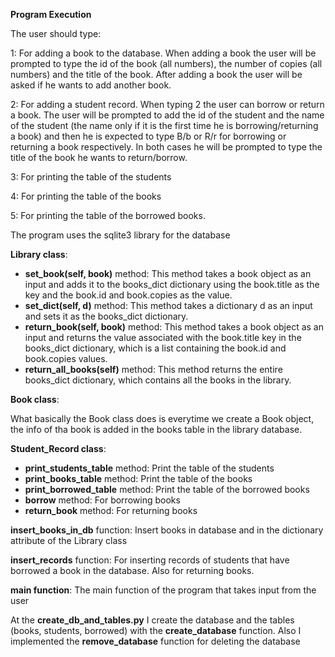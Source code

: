 ﻿**Program Execution**

The user should type:

1: For adding a book to the database. When adding a book the user will be prompted to type the id of the book (all numbers), the number of copies (all numbers)  and the title of the book. After adding a book the user will be asked if he wants to add another book.

2: For adding a student record. When typing 2 the user can borrow or return a book. The user will be prompted to add the id of the student and the name of the student (the name only if it is the first time he is borrowing/returning a book) and then he is expected to type B/b or R/r for borrowing or returning a book respectively. In both cases he will be prompted to type the title of the book he wants to return/borrow.

3: For printing the table of the students

4: For printing the table of the books

5: For printing the table of the borrowed books.

The program uses the sqlite3 library for the database



**Library class**:

- **set_book(self, book)** method: This method takes a book object as an input and adds it to the books_dict dictionary using the book.title as the key and the book.id and book.copies as the value.
- **set_dict(self, d)** method: This method takes a dictionary d as an input and sets it as the books_dict dictionary.
- **return_book(self, book)** method: This method takes a book object as an input and returns the value associated with the book.title key in the books_dict dictionary, which is a list containing the book.id and book.copies values.
- **return_all_books(self)** method: This method returns the entire books_dict dictionary, which contains all the books in the library.

**Book class**:

What basically the Book class does is everytime we create a Book object, the info of tha book is added in the books table in the library database.

**Student_Record class**:

- **print_students_table** method: Print the table of the students
- **print_books_table** method: Print the table of the books
- **print_borrowed_table** method: Print the table of the borrowed books
- **borrow** method: For borrowing books 
- **return_book** method: For returning books

**insert_books_in_db** function: Insert books in database and in the dictionary attribute of the Library class

**insert_records** function: For inserting records of students that have borrowed a book in the database. Also for returning books.

**main function**: The main function of the program that takes input from the user

At the **create_db_and_tables.py** I create the database and the tables (books, students, borrowed) with the **create_database** function. Also I implemented the **remove_database** function for deleting the database   

